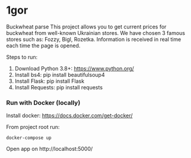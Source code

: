 # 1gor
Buckwheat parse
This project allows you to get current prices for buckwheat from well-known Ukrainian stores.
We have chosen 3 famous stores such as: Fozzy, Bigl, Rozetka. Information is received in real time each time the page is opened.

Steps to run:
1. Download Python 3.8+: https://www.python.org/
2. Install bs4: pip install beautifulsoup4
3. Install Flask: pip install Flask
4. Install Requests: pip install requests


### Run with Docker (locally)

Install docker: https://docs.docker.com/get-docker/

From project root run:

    docker-compose up
    
Open app on http://localhost:5000/
